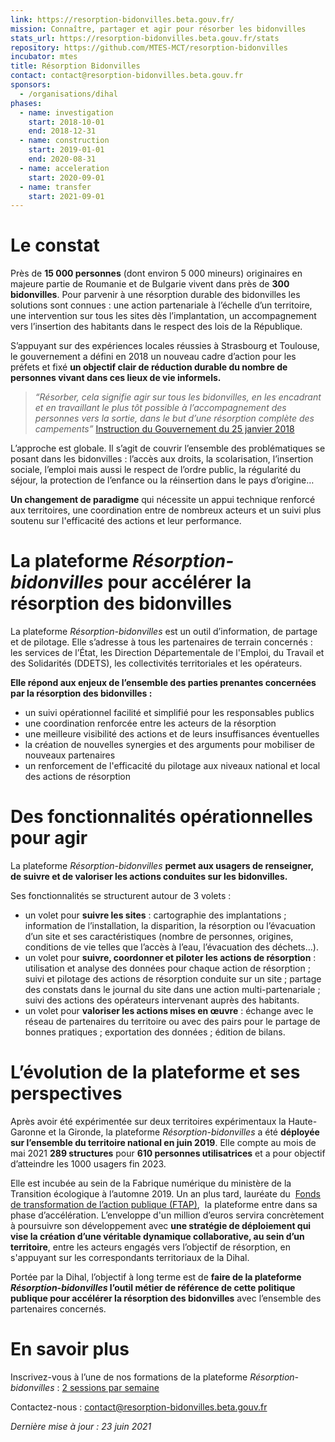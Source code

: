```yaml
---
link: https://resorption-bidonvilles.beta.gouv.fr/
mission: Connaître, partager et agir pour résorber les bidonvilles
stats_url: https://resorption-bidonvilles.beta.gouv.fr/stats
repository: https://github.com/MTES-MCT/resorption-bidonvilles
incubator: mtes
title: Résorption Bidonvilles
contact: contact@resorption-bidonvilles.beta.gouv.fr
sponsors:
  - /organisations/dihal
phases:
  - name: investigation
    start: 2018-10-01
    end: 2018-12-31
  - name: construction
    start: 2019-01-01
    end: 2020-08-31
  - name: acceleration
    start: 2020-09-01
  - name: transfer
    start: 2021-09-01
---
```

# **Le constat**

Près de **15 000 personnes** (dont environ 5 000 mineurs) originaires en majeure partie de Roumanie et de Bulgarie vivent dans près de **300 bidonvilles**. Pour parvenir à une résorption durable des bidonvilles les solutions sont connues : une action partenariale à l’échelle d’un territoire, une intervention sur tous les sites dès l’implantation, un accompagnement vers l’insertion des habitants dans le respect des lois de la République.

S’appuyant sur des expériences locales réussies à Strasbourg et Toulouse, le gouvernement a défini en 2018 un nouveau cadre d’action pour les préfets et fixé **un objectif clair de réduction durable du nombre de personnes vivant dans ces lieux de vie informels.** 

> *“Résorber, cela signifie agir sur tous les bidonvilles, en les encadrant et en travaillant le plus tôt possible à l’accompagnement des personnes vers la sortie, dans le but d’une résorption complète des campements”* [Instruction du Gouvernement du 25 janvier 2018](https://www.gouvernement.fr/sites/default/files/contenu/piece-jointe/2018/06/circulaire_du_25_janvier_2018.pdf)

L’approche est globale. Il s’agit de couvrir l’ensemble des problématiques se posant dans les bidonvilles : l’accès aux droits, la scolarisation, l’insertion sociale, l’emploi mais aussi le respect de l’ordre public, la régularité du séjour, la protection de l’enfance ou la réinsertion dans le pays d’origine…

**Un changement de paradigme** qui nécessite un appui technique renforcé aux territoires, une coordination entre de nombreux acteurs et un suivi plus soutenu sur l'efficacité des actions et leur performance. 

# La plateforme *Résorption-bidonvilles* pour accélérer la résorption des bidonvilles

La plateforme *Résorption-bidonvilles* est un outil d’information, de partage et de pilotage. Elle s’adresse à tous les partenaires de terrain concernés : les services de l’État, les Direction Départementale de l'Emploi, du Travail et des Solidarités (DDETS), les collectivités territoriales et les opérateurs. 

**Elle répond aux enjeux de l’ensemble des parties prenantes concernées par la résorption des bidonvilles :**

* un suivi opérationnel facilité et simplifié pour les responsables publics
* une coordination renforcée entre les acteurs de la résorption
* une meilleure visibilité des actions et de leurs insuffisances éventuelles
* la création de nouvelles synergies et des arguments pour mobiliser de nouveaux partenaires
* un renforcement de l'efficacité du pilotage aux niveaux national et local des actions de résorption

# Des fonctionnalités opérationnelles pour agir

La plateforme *Résorption-bidonvilles* **permet aux usagers de renseigner, de suivre et de valoriser les actions conduites sur les bidonvilles.** 

Ses fonctionnalités se structurent autour de 3 volets :

* un volet pour **suivre les sites** : cartographie des implantations ; information de l’installation, la disparition, la résorption ou l’évacuation d’un site et ses caractéristiques (nombre de personnes, origines, conditions de vie telles que l’accès à l’eau, l’évacuation des déchets…). 
* un volet pour **suivre, coordonner et piloter les actions de résorption** : utilisation et analyse des données pour chaque action de résorption ; suivi et pilotage des actions de résorption conduite sur un site ; partage des constats dans le journal du site dans une action multi-partenariale ; suivi des actions des opérateurs intervenant auprès des habitants.
* un volet pour **valoriser les actions mises en œuvre** : échange avec le réseau de partenaires du territoire ou avec des pairs pour le partage de bonnes pratiques ; exportation des données ; édition de bilans.

# L’évolution de la plateforme et ses perspectives

Après avoir été expérimentée sur deux territoires expérimentaux la Haute-Garonne et la Gironde, la plateforme *Résorption-bidonvilles* a été **déployée sur l’ensemble du territoire national en juin 2019**. Elle compte au mois de mai 2021 **289 structures** pour **610 personnes utilisatrices** et a pour objectif d’atteindre les 1000 usagers fin 2023.

Elle est incubée au sein de la Fabrique numérique du ministère de la Transition écologique à l’automne 2019. Un an plus tard, lauréate du  [Fonds de transformation de l’action publique (FTAP)](https://www.gouvernement.fr/la-plateforme-resorption-bidonvilles-laureate-du-fonds-de-transformation-de-l-action-publique-2020),  la plateforme entre dans sa phase d’accélération. L’enveloppe d'un million d’euros servira concrètement à poursuivre son développement avec **une stratégie de déploiement qui vise la création d’une véritable dynamique collaborative, au sein d’un territoire**, entre les acteurs engagés vers l’objectif de résorption, en s'appuyant sur les correspondants territoriaux de la Dihal. 

Portée par la Dihal, l’objectif à long terme est de **faire de la plateforme *Résorption-bidonvilles* l’outil métier de référence de cette politique publique pour accélérer la résorption des bidonvilles** avec l’ensemble des partenaires concernés.

# En savoir plus

Inscrivez-vous à l’une de nos formations de la plateforme *Résorption-bidonvilles* : [2 sessions par semaine](https://app.evalandgo.com/s/index.php?a=JTk2cCU5N2slOUElQjA=&id=JTk4ayU5QW4lOTYlQUY=)

Contactez-nous : [contact@resorption-bidonvilles.beta.gouv.fr](mailto:contact@resorption-bidonvilles.beta.gouv.fr) 



*Dernière mise à jour : 23 juin 2021*
